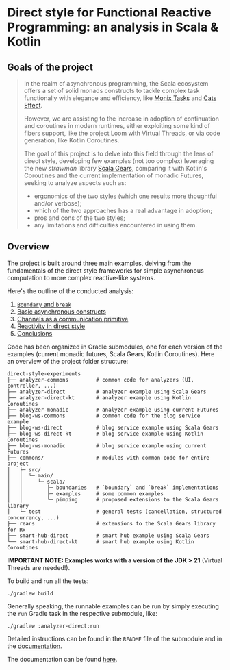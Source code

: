 # Direct style for Functional Reactive Programming: an analysis in Scala & Kotlin

## Goals of the project

> In the realm of asynchronous programming, the Scala ecosystem offers a set of solid monads constructs to tackle complex task functionally with elegance and efficiency, like [Monix Tasks](https://monix.io/docs/current/eval/task.html) and [Cats Effect](https://typelevel.org/cats-effect/).
>
> However, we are assisting to the increase in adoption of continuation and coroutines in modern runtimes, either exploiting some kind of fibers support, like the project Loom with Virtual Threads, or via code generation, like Kotlin Coroutines.
>
> The goal of this project is to delve into this field through the lens of direct style, developing few examples (not too complex) leveraging the new *strawman* library [Scala Gears](https://github.com/lampepfl/gears), comparing it with Kotlin's Coroutines and the current implementation of monadic Futures, seeking to analyze aspects such as:
>
> - ergonomics of the two styles (which one results more thoughtful and/or verbose);
> - which of the two approaches has a real advantage in adoption;
> - pros and cons of the two styles;
> - any limitations and difficulties encountered in using them.

## Overview

The project is built around three main examples, delving from the fundamentals of the direct style frameworks for simple asynchronous computation to more complex reactive-like systems.

Here's the outline of the conducted analysis:

1. [`Boundary` and `break`](./docs/01-boundaries)
2. [Basic asynchronous constructs](./docs/02-basics)
3. [Channels as a communication primitive](./docs/03-channels)
4. [Reactivity in direct style](./docs/04-rears)
5. [Conclusions](./docs/05-going-further)

Code has been organized in Gradle submodules, one for each version of the examples (current monadic futures, Scala Gears, Kotlin Coroutines).
Here an overview of the project folder structure:

```plaintext
direct-style-experiments
├── analyzer-commons         # common code for analyzers (UI, controller, ...)
├── analyzer-direct          # analyzer example using Scala Gears
├── analyzer-direct-kt       # analyzer example using Kotlin Coroutines
├── analyzer-monadic         # analyzer example using current Futures
├── blog-ws-commons          # common code for the blog service example
├── blog-ws-direct           # blog service example using Scala Gears
├── blog-ws-direct-kt        # blog service example using Kotlin Coroutines
├── blog-ws-monadic          # blog service example using current Futures
├── commons/                 # modules with common code for entire project
│   ├─ src/
│   │  └─ main/
│   │     └─ scala/
│   │        ├─ boundaries   # `boundary` and `break` implementations
│   │        ├─ examples     # some common examples
│   │        └─ pimping      # proposed extensions to the Scala Gears library
│   └─ test                  # general tests (cancellation, structured concurrency, ...)
├── rears                    # extensions to the Scala Gears library for Rx
├── smart-hub-direct         # smart hub example using Scala Gears
└── smart-hub-direct-kt      # smart hub example using Kotlin Coroutines
```

**IMPORTANT NOTE: Examples works with a version of the JDK > 21** (Virtual Threads are needed!).

To build and run all the tests:

```
./gradlew build
```

Generally speaking, the runnable examples can be run by simply executing the `run` Gradle task in the respective submodule, like:

```
./gradlew :analyzer-direct:run
```

Detailed instructions can be found in the `README` file of the submodule and in the [documentation](https://tassiluca.github.io/direct-style-experiments/).

The documentation can be found [here](https://tassiluca.github.io/direct-style-experiments/).
